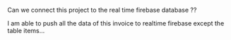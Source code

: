 Can we connect this project to the real time firebase database ??

I am able to push all the data of this invoice to realtime firebase except the table items...

